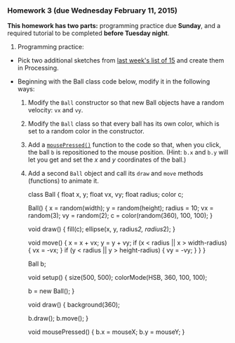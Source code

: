 ### Homework 3 (due Wednesday February 11, 2015)

**This homework has two parts:** programming practice due **Sunday**, and a required tutorial to be completed **before Tuesday night**.

1. Programming practice:
  - Pick two additional sketches from [last week's list of 15](week2.md) and create them in Processing.
  
  - Beginning with the Ball class code below, modify it in the following ways:
    1. Modify the `Ball` constructor so that new Ball objects have a random velocity: `vx` and `vy`.
    2. Modify the `Ball` class so that every ball has its own color, which is set to a random color in the constructor.
    3. Add a [`mousePressed()`](https://processing.org/reference/mousePressed_.html) function to the code so that, when you click, the ball `b` is repositioned to the mouse position. (Hint: `b.x` and `b.y` will let you get and set the *x* and *y* coordinates of the ball.)
    4. Add a second `Ball` object and call its `draw` and `move` methods (functions) to animate it.
    
        class Ball {
          float x, y;
          float vx, vy;
          float radius;
          color c;

          Ball() {
            x = random(width);
            y = random(height);
            radius = 10;
            vx = random(3);
            vy = random(2);
            c = color(random(360), 100, 100);
          }

          void draw() {
            fill(c);
            ellipse(x, y, radius*2, radius*2);
          }

          void move() {
            x = x + vx;
            y = y + vy;
            if (x < radius || x > width-radius) {
              vx = -vx;
            }
            if (y < radius || y > height-radius) {
              vy = -vy;
            }
          }
        }

        Ball b;

        void setup() {
          size(500, 500);
          colorMode(HSB, 360, 100, 100);

          b = new Ball();
        }

        void draw() {
          background(360);

          b.draw();
          b.move();
        }

        void mousePressed() {
          b.x = mouseX;
          b.y = mouseY;
        }

